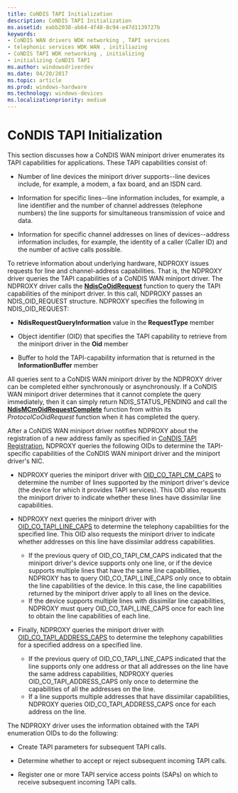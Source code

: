 ```yaml
---
title: CoNDIS TAPI Initialization
description: CoNDIS TAPI Initialization
ms.assetid: eabb2038-ab64-4f48-8c94-e47d1139727b
keywords:
- CoNDIS WAN drivers WDK networking , TAPI services
- telephonic services WDK WAN , initiliazing
- CoNDIS TAPI WDK networking , initializing
- initializing CoNDIS TAPI
ms.author: windowsdriverdev
ms.date: 04/20/2017
ms.topic: article
ms.prod: windows-hardware
ms.technology: windows-devices
ms.localizationpriority: medium
---
```


# CoNDIS TAPI Initialization





This section discusses how a CoNDIS WAN miniport driver enumerates its TAPI capabilities for applications. These TAPI capabilities consist of:

-   Number of line devices the miniport driver supports--line devices include, for example, a modem, a fax board, and an ISDN card.

-   Information for specific lines--line information includes, for example, a line identifier and the number of channel addresses (telephone numbers) the line supports for simultaneous transmission of voice and data.

-   Information for specific channel addresses on lines of devices--address information includes, for example, the identity of a caller (Caller ID) and the number of active calls possible.

To retrieve information about underlying hardware, NDPROXY issues requests for line and channel-address capabilities. That is, the NDPROXY driver queries the TAPI capabilities of a CoNDIS WAN miniport driver. The NDPROXY driver calls the [**NdisCoOidRequest**](https://msdn.microsoft.com/library/windows/hardware/ff561711) function to query the TAPI capabilities of the miniport driver. In this call, NDPROXY passes an NDIS\_OID\_REQUEST structure. NDPROXY specifies the following in NDIS\_OID\_REQUEST:

-   **NdisRequestQueryInformation** value in the **RequestType** member

-   Object identifier (OID) that specifies the TAPI capability to retrieve from the miniport driver in the **Oid** member

-   Buffer to hold the TAPI-capability information that is returned in the **InformationBuffer** member

All queries sent to a CoNDIS WAN miniport driver by the NDPROXY driver can be completed either synchronously or asynchronously. If a CoNDIS WAN miniport driver determines that it cannot complete the query immediately, then it can simply return NDIS\_STATUS\_PENDING and call the [**NdisMCmOidRequestComplete**](https://msdn.microsoft.com/library/windows/hardware/ff563551) function from within its *ProtocolCoOidRequest* function when it has completed the query.

After a CoNDIS WAN miniport driver notifies NDPROXY about the registration of a new address family as specified in [CoNDIS TAPI Registration](condis-tapi-registration.md), NDPROXY queries the following OIDs to determine the TAPI-specific capabilities of the CoNDIS WAN miniport driver and the miniport driver's NIC.

-   NDPROXY queries the miniport driver with [OID\_CO\_TAPI\_CM\_CAPS](https://msdn.microsoft.com/library/windows/hardware/ff569096) to determine the number of lines supported by the miniport driver's device (the device for which it provides TAPI services). This OID also requests the miniport driver to indicate whether these lines have dissimilar line capabilities.

-   NDPROXY next queries the miniport driver with [OID\_CO\_TAPI\_LINE\_CAPS](https://msdn.microsoft.com/library/windows/hardware/ff569098) to determine the telephony capabilities for the specified line. This OID also requests the miniport driver to indicate whether addresses on this line have dissimilar address capabilities.
    -   If the previous query of OID\_CO\_TAPI\_CM\_CAPS indicated that the miniport driver's device supports only one line, or if the device supports multiple lines that have the same line capabilities, NDPROXY has to query OID\_CO\_TAPI\_LINE\_CAPS only once to obtain the line capabilities of the device. In this case, the line capabilities returned by the miniport driver apply to all lines on the device.
    -   If the device supports multiple lines with dissimilar line capabilities, NDPROXY must query OID\_CO\_TAPI\_LINE\_CAPS once for each line to obtain the line capabilities of each line.
-   Finally, NDPROXY queries the miniport driver with [OID\_CO\_TAPI\_ADDRESS\_CAPS](https://msdn.microsoft.com/library/windows/hardware/ff569095) to determine the telephony capabilities for a specified address on a specified line.
    -   If the previous query of OID\_CO\_TAPI\_LINE\_CAPS indicated that the line supports only one address or that all addresses on the line have the same address capabilities, NDPROXY queries OID\_CO\_TAPI\_ADDRESS\_CAPS only once to determine the capabilities of all the addresses on the line.
    -   If a line supports multiple addresses that have dissimilar capabilities, NDPROXY queries OID\_CO\_TAPI\_ADDRESS\_CAPS once for each address on the line.

The NDPROXY driver uses the information obtained with the TAPI enumeration OIDs to do the following:

-   Create TAPI parameters for subsequent TAPI calls.

-   Determine whether to accept or reject subsequent incoming TAPI calls.

-   Register one or more TAPI service access points (SAPs) on which to receive subsequent incoming TAPI calls.

 

 





